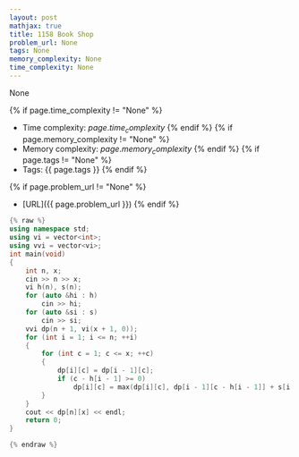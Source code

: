 ```yaml
---
layout: post
mathjax: true
title: 1158 Book Shop
problem_url: None
tags: None
memory_complexity: None
time_complexity: None
---
```


None


{% if page.time_complexity != "None" %}
- Time complexity: ${{ page.time_complexity }}$
{% endif %}
{% if page.memory_complexity != "None" %}
- Memory complexity: ${{ page.memory_complexity }}$
{% endif %}
{% if page.tags != "None" %}
- Tags: {{ page.tags }}
{% endif %}

{% if page.problem_url != "None" %}
- [URL]({{ page.problem_url }})
{% endif %}

```cpp
{% raw %}
using namespace std;
using vi = vector<int>;
using vvi = vector<vi>;
int main(void)
{
    int n, x;
    cin >> n >> x;
    vi h(n), s(n);
    for (auto &hi : h)
        cin >> hi;
    for (auto &si : s)
        cin >> si;
    vvi dp(n + 1, vi(x + 1, 0));
    for (int i = 1; i <= n; ++i)
    {
        for (int c = 1; c <= x; ++c)
        {
            dp[i][c] = dp[i - 1][c];
            if (c - h[i - 1] >= 0)
                dp[i][c] = max(dp[i][c], dp[i - 1][c - h[i - 1]] + s[i - 1]);
        }
    }
    cout << dp[n][x] << endl;
    return 0;
}

{% endraw %}
```